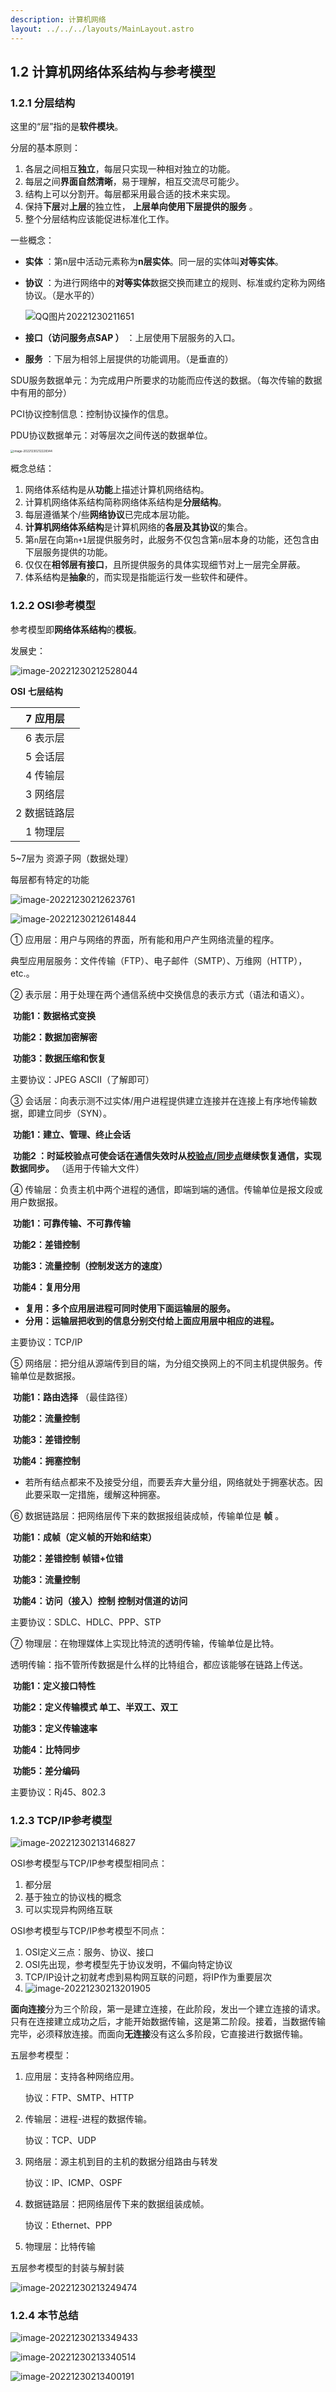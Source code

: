 ```yaml
---
description: 计算机网络
layout: ../../../layouts/MainLayout.astro
---
```


## 1.2 计算机网络体系结构与参考模型

### 1.2.1 分层结构

这里的“层”指的是**软件模块**。

分层的基本原则：

1. 各层之间相互**独立**，每层只实现一种相对独立的功能。
2. 每层之间**界面自然清晰**，易于理解，相互交流尽可能少。
3. 结构上可以分割开。每层都采用最合适的技术来实现。
4. 保持**下层**对**上层**的独立性， **上层单向使用下层提供的服务** 。
5. 整个分层结构应该能促进标准化工作。

一些概念：

+ **实体** ：第n层中活动元素称为**n层实体**。同一层的实体叫**对等实体**。

+ **协议** ：为进行网络中的**对等实体**数据交换而建立的规则、标准或约定称为网络协议。（是水平的）

   ![QQ图片20221230211651](https://images.drshw.tech/images/notes/QQ%E5%9B%BE%E7%89%8720221230211651.png)

+ **接口（访问服务点SAP ）** ：上层使用下层服务的入口。
+ **服务** ：下层为相邻上层提供的功能调用。（是垂直的）

SDU服务数据单元：为完成用户所要求的功能而应传送的数据。（每次传输的数据中有用的部分）

PCI协议控制信息：控制协议操作的信息。

PDU协议数据单元：对等层次之间传送的数据单位。

<img src="https://images.drshw.tech/images/notes/image-20221230212228344.png" alt="image-20221230212228344" style="zoom: 33%;" />

概念总结：

1. 网络体系结构是从**功能**上描述计算机网络结构。
2. 计算机网络体系结构简称网络体系结构是**分层结构**。
3. 每层遵循某个/些**网络协议**已完成本层功能。
4. **计算机网络体系结构**是计算机网络的**各层及其协议**的集合。
5. 第`n`层在向第`n+1`层提供服务时，此服务不仅包含第`n`层本身的功能，还包含由下层服务提供的功能。
6. 仅仅在**相邻层有接口**，且所提供服务的具体实现细节对上一层完全屏蔽。
7. 体系结构是**抽象**的，而实现是指能运行发一些软件和硬件。

### 1.2.2 OSI参考模型

参考模型即**网络体系结构**的**模板**。

发展史：

![image-20221230212528044](https://images.drshw.tech/images/notes/image-20221230212528044.png)

**OSI**  **七层结构**

|   7 应用层   |
| :----------: |
|   6 表示层   |
|   5 会话层   |
|   4 传输层   |
|   3 网络层   |
| 2 数据链路层 |
|   1 物理层   |



5~7层为 资源子网（数据处理）

每层都有特定的功能

![image-20221230212623761](https://images.drshw.tech/images/notes/image-20221230212623761.png)

![image-20221230212614844](https://images.drshw.tech/images/notes/image-20221230212614844.png)

① 应用层：用户与网络的界面，所有能和用户产生网络流量的程序。

典型应用层服务：文件传输（FTP）、电子邮件（SMTP）、万维网（HTTP），etc.。

② 表示层：用于处理在两个通信系统中交换信息的表示方式（语法和语义）。

​	**功能1：数据格式变换**

​	**功能2：数据加密解密**

​	**功能3：数据压缩和恢复**

主要协议：JPEG ASCII（了解即可）

③ 会话层：向表示测不过实体/用户进程提供建立连接并在连接上有序地传输数据，即建立同步（SYN）。

​	**功能1：建立、管理、终止会话**

​	**功能2 ：时延校验点可使会话在通信失效时从<u>校验点/同步点</u>继续恢复通信，实现数据同步。** （适用于传输大文件）

④ 传输层：负责主机中两个进程的通信，即端到端的通信。传输单位是报文段或用户数据报。

​	**功能1：可靠传输、不可靠传输**

​	**功能2：差错控制**

​	**功能3：流量控制（控制发送方的速度）**

​	**功能4：复用分用**

+ **复用：多个应用层进程可同时使用下面运输层的服务。**
+ **分用：运输层把收到的信息分别交付给上面应用层中相应的进程。**

主要协议：TCP/IP

⑤ 网络层：把分组从源端传到目的端，为分组交换网上的不同主机提供服务。传输单位是数据报。

​	**功能1：路由选择** （最佳路径）

​	**功能2：流量控制**

​	**功能3：差错控制**

​	**功能4：拥塞控制**

+ 若所有结点都来不及接受分组，而要丢弃大量分组，网络就处于拥塞状态。因此要采取一定措施，缓解这种拥塞。

⑥ 数据链路层：把网络层传下来的数据报组装成帧，传输单位是 **帧** 。

​	**功能1：成帧（定义帧的开始和结束）**

​	**功能2：差错控制**  **帧错+位错**

​	**功能3：流量控制**

​	**功能4：访问（接入）控制**  **控制对信道的访问**

主要协议：SDLC、HDLC、PPP、STP

⑦ 物理层：在物理媒体上实现比特流的透明传输，传输单位是比特。

透明传输：指不管所传数据是什么样的比特组合，都应该能够在链路上传送。

​	**功能1：定义接口特性**

​	**功能2：定义传输模式 单工、半双工、双工**

​	**功能3：定义传输速率**

​	**功能4：比特同步**

​	**功能5：差分编码**

主要协议：Rj45、802.3

### 1.2.3 TCP/IP参考模型

![image-20221230213146827](https://images.drshw.tech/images/notes/image-20221230213146827.png)

OSI参考模型与TCP/IP参考模型相同点：

1. 都分层
2. 基于独立的协议栈的概念
3. 可以实现异构网络互联

OSI参考模型与TCP/IP参考模型不同点：

1. OSI定义三点：服务、协议、接口
2. OSI先出现，参考模型先于协议发明，不偏向特定协议
3. TCP/IP设计之初就考虑到易构网互联的问题，将IP作为重要层次
4. ![image-20221230213201905](https://images.drshw.tech/images/notes/image-20221230213201905.png)

**面向连接**分为三个阶段，第一是建立连接，在此阶段，发出一个建立连接的请求。只有在连接建立成功之后，才能开始数据传输，这是第二阶段。接着，当数据传输完毕，必须释放连接。而面向**无连接**没有这么多阶段，它直接进行数据传输。

五层参考模型：

1. 应用层：支持各种网络应用。

   协议：FTP、SMTP、HTTP

2. 传输层：进程-进程的数据传输。

   协议：TCP、UDP

3. 网络层：源主机到目的主机的数据分组路由与转发

   协议：IP、ICMP、OSPF

4. 数据链路层：把网络层传下来的数据组装成帧。

   协议：Ethernet、PPP

5. 物理层：比特传输

五层参考模型的封装与解封装

![image-20221230213249474](https://images.drshw.tech/images/notes/image-20221230213249474.png)

### 1.2.4 本节总结

![image-20221230213349433](https://images.drshw.tech/images/notes/image-20221230213349433.png)

![image-20221230213340514](https://images.drshw.tech/images/notes/image-20221230213340514.png)

![image-20221230213400191](https://images.drshw.tech/images/notes/image-20221230213400191.png)

